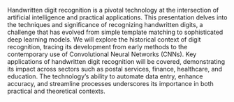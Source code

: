 Handwritten digit recognition is a pivotal technology at the intersection of artificial 
intelligence and practical applications. This presentation delves into the techniques and 
significance of recognizing handwritten digits, a challenge that has evolved from simple 
template matching to sophisticated deep learning models. We will explore the historical context 
of digit recognition, tracing its development from early methods to the contemporary use of 
Convolutional Neural Networks (CNNs).
   Key applications of handwritten digit recognition will be covered, demonstrating its 
impact across sectors such as postal services, finance, healthcare, and education. The 
technology’s ability to automate data entry, enhance accuracy, and streamline processes 
underscores its importance in both practical and theoretical contexts.
